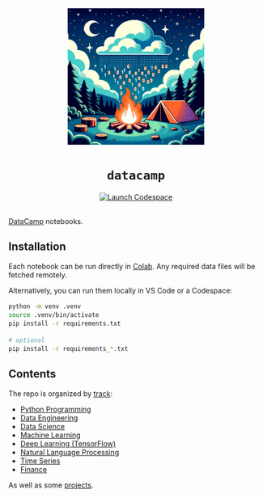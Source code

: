 <div align="center">
  <!-- Illustration of a tranquil camping scene under a starry night. The main focus is a campfire with flames composed of binary digits and pixelated embers with a tent pitched nearby. The backdrop is a clear sky with floating clouds. -->
  <img src="./datacamp.jpg" width="270" alt="A data campfire" />
  <h1 align="center"><code>datacamp</code></h1>
  <a href="https://github.com/codespaces/new/adamelliotfields/datacamp?machine=basicLinux32gb&devcontainer_path=.devcontainer/devcontainer.json">
    <img src="https://img.shields.io/badge/launch-codespace-24292E?logo=github" alt="Launch Codespace" />
  </a>
</div>
<br />

[DataCamp](https://www.datacamp.com) notebooks.

## Installation

Each notebook can be run directly in [Colab](https://colab.research.google.com). Any required data files will be fetched remotely.

Alternatively, you can run them locally in VS Code or a Codespace:

```sh
python -m venv .venv
source .venv/bin/activate
pip install -r requirements.txt

# optional
pip install -r requirements_*.txt
```

## Contents

The repo is organized by [track](https://www.datacamp.com/tracks/skill):

* [Python Programming](./notebooks/python/readme.md)
* [Data Engineering](./notebooks/data_engineering/readme.md)
* [Data Science](./notebooks/data_science/readme.md)
* [Machine Learning](./notebooks/machine_learning/readme.md)
* [Deep Learning (TensorFlow)](./notebooks/deep_learning_tensorflow/readme.md)
* [Natural Language Processing](./notebooks/nlp/readme.md)
* [Time Series](./notebooks/time_series/readme.md)
* [Finance](./notebooks/finance/readme.md)

As well as some [projects](./notebooks/projects/readme.md).
